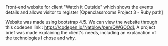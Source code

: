 Front-end website for client "Watch it Outside" which shows the events details and allows visitor to register [Openclassrooms Project 3 - Ruby path]

Website was made using bootstrap 4.5. We can view the website through this codepen link : https://codepen.io/Natblow/pen/QWGOOdL 
A project brief was made explaining the client's needs, including an explanation of the technologies I chose and why.
